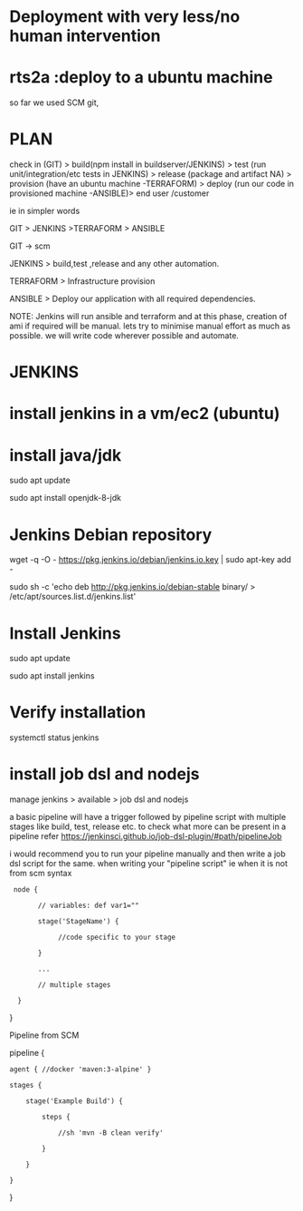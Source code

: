 # Deployment with very less/no human intervention
# rts2a :deploy to a ubuntu machine
so far we used SCM git,
# PLAN

check in (GIT) > build(npm install in buildserver/JENKINS) > test (run unit/integration/etc tests in JENKINS) > release (package and artifact NA) > provision (have an ubuntu machine -TERRAFORM) > deploy (run our code in provisioned machine -ANSIBLE)> end user /customer

ie in simpler words

GIT > JENKINS >TERRAFORM > ANSIBLE

GIT -> scm

JENKINS > build,test ,release and any other automation.

TERRAFORM > Infrastructure provision

ANSIBLE > Deploy our application with all required dependencies.

NOTE: Jenkins will run ansible and terraform and at this phase,  creation of ami if required will be manual.
lets try to minimise manual effort as much as possible. we will write code wherever possible and automate.

# JENKINS
 # install jenkins in a vm/ec2 (ubuntu)
  # install java/jdk
  
  sudo apt update
  
  sudo apt install openjdk-8-jdk
  
  # Jenkins Debian repository
  
  wget -q -O - https://pkg.jenkins.io/debian/jenkins.io.key | sudo apt-key add -
  
  sudo sh -c 'echo deb http://pkg.jenkins.io/debian-stable binary/ > /etc/apt/sources.list.d/jenkins.list'
  
  # Install Jenkins
  
  sudo apt update
  
  sudo apt install jenkins
  
  # Verify installation
  
  systemctl status jenkins
  
  # install job dsl and nodejs

  manage jenkins > available > job dsl and nodejs

  a basic pipeline will have a trigger followed by pipeline script with multiple stages like build, test, release etc.
  to check what more can be present in a pipeline refer https://jenkinsci.github.io/job-dsl-plugin/#path/pipelineJob

  i would recommend you to run your pipeline manually and then write a job dsl script for the same. 
  when writing your "pipeline script" ie when it is not from scm syntax
     
     node {
           
           // variables: def var1=""
           
           stage('StageName') {
           
                //code specific to your stage
        
           }
           
           ...
           
           // multiple stages
           
      }
}

  Pipeline from SCM
  
  pipeline {
  
    agent { //docker 'maven:3-alpine' } 
    
    stages {
    
        stage('Example Build') {
        
            steps {
            
                //sh 'mvn -B clean verify'
                
            }
            
        }
        
    }
    
}
